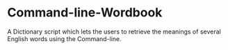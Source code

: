 # Command-line-Wordbook
A Dictionary script which lets the users to retrieve the meanings of several English words using the Command-line.
